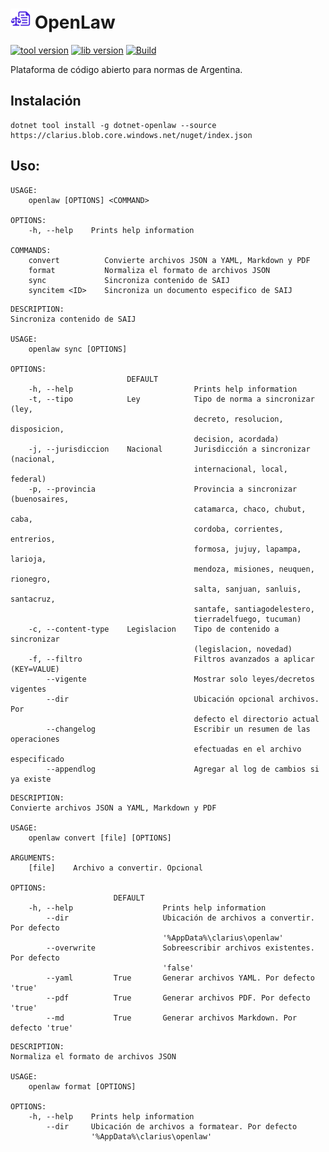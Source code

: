 ![Icon](assets/img/icon.png) OpenLaw
============

[![tool version](https://img.shields.io/endpoint?url=https://shields.kzu.io/v/dotnet-openlaw?f=https://clarius.blob.core.windows.net/nuget/index.json&label=dotnet-openlaw&color=blue)](https://clarius.blob.core.windows.net/nuget/index.json)
[![lib version](https://img.shields.io/endpoint?url=https://shields.kzu.io/v/clarius.openlaw?f=https://clarius.blob.core.windows.net/nuget/index.json&label=Clarius.OpenLaw&color=purple)](https://clarius.blob.core.windows.net/nuget/index.json)
[![Build](https://github.com/clarius/openlaw/actions/workflows/build.yml/badge.svg?branch=main)](https://github.com/clarius/openlaw/actions)

Plataforma de código abierto para normas de Argentina.

## Instalación

```
dotnet tool install -g dotnet-openlaw --source https://clarius.blob.core.windows.net/nuget/index.json
```

## Uso:

<!-- include src/dotnet-openlaw/help.md -->
```shell
USAGE:
    openlaw [OPTIONS] <COMMAND>

OPTIONS:
    -h, --help    Prints help information

COMMANDS:
    convert          Convierte archivos JSON a YAML, Markdown y PDF
    format           Normaliza el formato de archivos JSON         
    sync             Sincroniza contenido de SAIJ                  
    syncitem <ID>    Sincroniza un documento especifico de SAIJ    
```

<!-- src/dotnet-openlaw/help.md -->

<!-- include src/dotnet-openlaw/sync.md -->
```shell
DESCRIPTION:
Sincroniza contenido de SAIJ

USAGE:
    openlaw sync [OPTIONS]

OPTIONS:
                          DEFAULT                                               
    -h, --help                           Prints help information                
    -t, --tipo            Ley            Tipo de norma a sincronizar (ley,      
                                         decreto, resolucion, disposicion,      
                                         decision, acordada)                    
    -j, --jurisdiccion    Nacional       Jurisdicción a sincronizar (nacional,  
                                         internacional, local, federal)         
    -p, --provincia                      Provincia a sincronizar (buenosaires,  
                                         catamarca, chaco, chubut, caba,        
                                         cordoba, corrientes, entrerios,        
                                         formosa, jujuy, lapampa, larioja,      
                                         mendoza, misiones, neuquen, rionegro,  
                                         salta, sanjuan, sanluis, santacruz,    
                                         santafe, santiagodelestero,            
                                         tierradelfuego, tucuman)               
    -c, --content-type    Legislacion    Tipo de contenido a sincronizar        
                                         (legislacion, novedad)                 
    -f, --filtro                         Filtros avanzados a aplicar (KEY=VALUE)
        --vigente                        Mostrar solo leyes/decretos vigentes   
        --dir                            Ubicación opcional archivos. Por       
                                         defecto el directorio actual           
        --changelog                      Escribir un resumen de las operaciones 
                                         efectuadas en el archivo especificado  
        --appendlog                      Agregar al log de cambios si ya existe 
```

<!-- src/dotnet-openlaw/sync.md -->

<!-- include src/dotnet-openlaw/convert.md -->
```shell
DESCRIPTION:
Convierte archivos JSON a YAML, Markdown y PDF

USAGE:
    openlaw convert [file] [OPTIONS]

ARGUMENTS:
    [file]    Archivo a convertir. Opcional

OPTIONS:
                       DEFAULT                                                  
    -h, --help                    Prints help information                       
        --dir                     Ubicación de archivos a convertir. Por defecto
                                  '%AppData%\clarius\openlaw'                   
        --overwrite               Sobreescribir archivos existentes. Por defecto
                                  'false'                                       
        --yaml         True       Generar archivos YAML. Por defecto 'true'     
        --pdf          True       Generar archivos PDF. Por defecto 'true'      
        --md           True       Generar archivos Markdown. Por defecto 'true' 
```

<!-- src/dotnet-openlaw/convert.md -->

<!-- include src/dotnet-openlaw/format.md -->
```shell
DESCRIPTION:
Normaliza el formato de archivos JSON

USAGE:
    openlaw format [OPTIONS]

OPTIONS:
    -h, --help    Prints help information                                       
        --dir     Ubicación de archivos a formatear. Por defecto                
                  '%AppData%\clarius\openlaw'                                   
```

<!-- src/dotnet-openlaw/format.md -->
